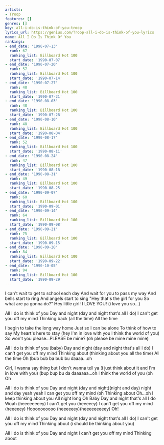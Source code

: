 ```yaml
---
artists:
- Troop
features: []
genres: []
key: all-i-do-is-think-of-you-troop
lyrics_url: https://genius.com/Troop-all-i-do-is-think-of-you-lyrics
name: All I Do Is Think Of You
rankings:
- end_date: '1990-07-13'
  rank: 67
  ranking_list: Billboard Hot 100
  start_date: '1990-07-07'
- end_date: '1990-07-20'
  rank: 57
  ranking_list: Billboard Hot 100
  start_date: '1990-07-14'
- end_date: '1990-07-27'
  rank: 48
  ranking_list: Billboard Hot 100
  start_date: '1990-07-21'
- end_date: '1990-08-03'
  rank: 48
  ranking_list: Billboard Hot 100
  start_date: '1990-07-28'
- end_date: '1990-08-10'
  rank: 48
  ranking_list: Billboard Hot 100
  start_date: '1990-08-04'
- end_date: '1990-08-17'
  rank: 52
  ranking_list: Billboard Hot 100
  start_date: '1990-08-11'
- end_date: '1990-08-24'
  rank: 47
  ranking_list: Billboard Hot 100
  start_date: '1990-08-18'
- end_date: '1990-08-31'
  rank: 49
  ranking_list: Billboard Hot 100
  start_date: '1990-08-25'
- end_date: '1990-09-07'
  rank: 60
  ranking_list: Billboard Hot 100
  start_date: '1990-09-01'
- end_date: '1990-09-14'
  rank: 64
  ranking_list: Billboard Hot 100
  start_date: '1990-09-08'
- end_date: '1990-09-21'
  rank: 75
  ranking_list: Billboard Hot 100
  start_date: '1990-09-15'
- end_date: '1990-09-28'
  rank: 84
  ranking_list: Billboard Hot 100
  start_date: '1990-09-22'
- end_date: '1990-10-05'
  rank: 94
  ranking_list: Billboard Hot 100
  start_date: '1990-09-29'
---
```

I can't wait to get to school each day
And wait for you to pass my way
And bells start to ring
And angels start to sing
"Hey that's the girl for you
So what are ya gonna do?"
Hey little girl!
I LOVE YOU! (i love you so...)


All I do is think of you
Day and night (day and night that's all I do)
I can't get you off my mind
Thinking back (all the time)
All the time


I begin to take the long way home
Just so I can be alone
To think of how to say
My heart's here to stay
(hey I'm in love with you
I think the world of you)
So won't you please...PLEASE be mine?
(oh please be mine mine mine)


All I do is think of you (baby)
Day and night (day and night that's all I do)
I can't get you off my mind
Thinking about (thinking about you all the time)
All the time
Oh (bub bub ba bub bu daaaa...oh

Girl, I wanna say thing but I don't wanna tell ya
(i just think about it and I'm in love with you)
(bup bup bu da daaaaaa...oh
I think the world of you (oh
Oh


All I do is think of you
Day and night (day and night)(night and day) night and day yeah yeah
I can get you off my mind (oh
Thinking about
Oh...oh
I keep thinking about you
All night long
Oh
Baby
Day and night that's all I do
Woah (heeeeeeeey)
I can't get you (heeeeey)
I can't get you off my mind (heeeeey)
Hoooooooooo (heeeeeey)(heeeeeeeeey)
Oh!


All I do is think of you
Day and night (day and night that's all I do)
I can't get you off my mind
Thinking about (i should be thinking about you)

All I do is think of you
Day and night
I can't get you off my mind
Thinking about
